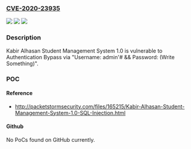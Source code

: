 ### [CVE-2020-23935](https://cve.mitre.org/cgi-bin/cvename.cgi?name=CVE-2020-23935)
![](https://img.shields.io/static/v1?label=Product&message=n%2Fa&color=blue)
![](https://img.shields.io/static/v1?label=Version&message=n%2Fa&color=blue)
![](https://img.shields.io/static/v1?label=Vulnerability&message=n%2Fa&color=brighgreen)

### Description

Kabir Alhasan Student Management System 1.0 is vulnerable to Authentication Bypass via "Username: admin'# && Password: (Write Something)".

### POC

#### Reference
- http://packetstormsecurity.com/files/165215/Kabir-Alhasan-Student-Management-System-1.0-SQL-Injection.html

#### Github
No PoCs found on GitHub currently.

